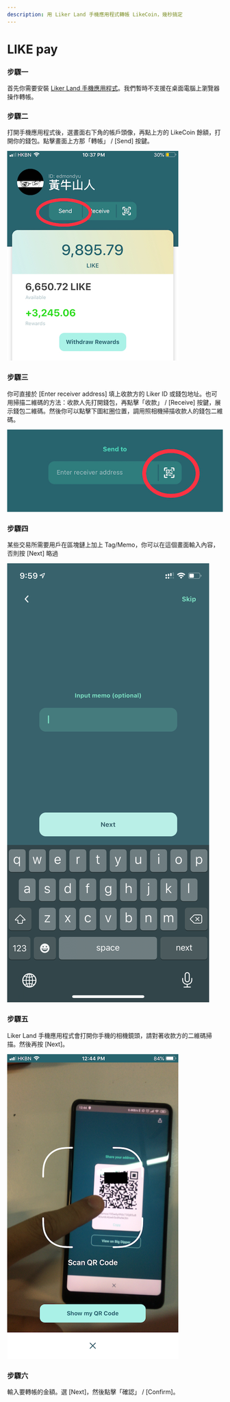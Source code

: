 ```yaml
---
description: 用 Liker Land 手機應用程式轉帳 LikeCoin，幾秒搞定
---
```


# LIKE pay

### **步驟一**

首先你需要安裝 [Liker Land 手機應用程式](https://like.co/in/getapp)。我們暫時不支援在桌面電腦上瀏覽器操作轉帳。

### **步驟二**

打開手機應用程式後，選畫面右下角的帳戶頭像，再點上方的 LikeCoin 餘額，打開你的錢包。點擊畫面上方那「轉帳」 / \[Send\] 按鍵。

![](../../../.gitbook/assets/img_2154.jpg)

### **步驟三**

你可直接於 \[Enter receiver address\] 填上收款方的 Liker ID 或錢包地址。也可用掃描二維碼的方法：收款人先打開錢包，再點擊「收款」 / \[Receive\]  按鍵，展示錢包二維碼。然後你可以點擊下圖紅圈位置，調用照相機掃描收款人的錢包二維碼。

![](../../../.gitbook/assets/img_2155.jpg)

### **步驟四**

某些交易所需要用戶在區塊鏈上加上 Tag/Memo，你可以在這個畫面輸入內容，否則按 \[Next\] 略過

![](../../../.gitbook/assets/memo.png)

### **步驟五**

Liker Land 手機應用程式會打開你手機的相機鏡頭，請對著收款方的二維碼掃描。然後再按 \[Next\]。

![](../../../.gitbook/assets/img_2158.png)

### **步驟六**

輸入要轉帳的金額。選 \[Next\]，然後點擊「確認」 / \[Confirm\]。

